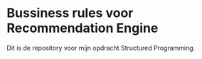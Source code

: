 # Bussiness rules voor Recommendation Engine

Dit is de repository voor mijn opdracht Structured Programming.